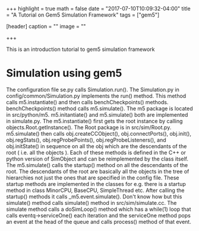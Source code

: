 +++
highlight = true
math = false
date = "2017-07-10T10:09:32-04:00"
title = "A Tutorial on Gem5 Simulation Framework"
tags = ["gem5"]

[header]
  caption = ""
  image = ""

+++
<!--more-->
This is an introduction tutorial to gem5 simulation framework 

# Simulation using gem5
The configuration file se.py calls Simulation.run(). The Simulation.py in config/common/Simulation.py implements the run() method. This method calls m5.instantiate() and then calls benchCheckpoints() methods. benchCheckpoints() method calls m5.simulate(). The m5 package is located in src/python/m5. m5.initantiate() and m5.simulate() both are implemented in simulate.py. The m5.instantiate() first gets the root instance by calling objects.Root.getInstance(). The Root package is in src/sim/Root.py. m5.simulate() then calls obj.createCCObject(), obj.connectPorts(), obj.init(), obj.regStats(), obj.regProbePoints(), obj.regProbeListeners(), and obj.initState() in sequence on all the obj which are the descendants of the root ( i.e. all the objects ). Each of these methods is defined in the C++ or python version of SimObject and can be reimplemented by the class itself. The m5.simulate() calls the startup() method on all the descendants of the root. The descendants of the root are basically all the objects in the tree of hierarchies not just the ones that are specified in the config file.  These startup methods are implemented in the classes for e.g. there is a startup method in class MinorCPU, BaseCPU, SimpleThread etc. After calling the startup() methods it calls \_m5.event.simulate(). Don't know how but this simulate() method calls simulate() method in src/sim/simulate.cc. The simulate method calls a doSimLoop() method which has a while(1) loop that calls eventq->serviceOne() each iteration and the serviceOne method pops an event at the head of the queue and calls process() method of that event. 
